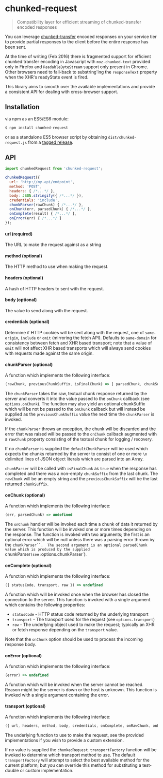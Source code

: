 # chunked-request
> Compatibility layer for efficient streaming of chunked-transfer encoded responses

You can leverage [chunked-transfer](https://en.wikipedia.org/wiki/Chunked_transfer_encoding) encoded responses on your service tier to provide partial responses to the client before the entire response has been sent.

At the time of writing (Feb 2016) there is fragmented support for efficient chunked transfer encoding in Javascript with `moz-chunked-text` provided only in Firefox and `ReadableByteStream` support only present in Chrome.  Other browsers need to fall-back to substring'ing the `responseText` property when the XHR's readyState event is fired.

This library aims to smooth over the available implementations and provide a consistent API for dealing with cross-browser support.

## Installation
via npm as an ES5/ES6 module:

```bash
$ npm install chunked-request
```

or as a standalone ES5 browser script by obtaining `dist/chunked-request.js` from a [tagged release](https://github.com/jonnyreeves/chunked-request/releases).

## API

```js
import chunkedRequest from 'chunked-request';

chunkedRequest({ 
  url: 'http://my.api/endpoint',
  method: 'POST',
  headers: { /*...*/ },
  body: JSON.stringify({ /*...*/ }),
  credentials: 'include',
  chunkParser(rawChunk) { /*...*/ },
  onChunk(err, parsedChunk) { /*...*/ },
  onComplete(result) { /*...*/ },
  onError(err) { /*...*/ }
});
```

#### url (required)
The URL to make the request against as a string

#### method (optional)
The HTTP method to use when making the request.

#### headers (optional)
A hash of HTTP headers to sent with the request.

#### body (optional)
The value to send along with the request.

#### credentials (optional)
Determine if HTTP cookies will be sent along with the request, one of `same-origin`, `include` or `omit` (mirroring the fetch API).  Defaults to `same-domain` for consistency between fetch and XHR based transport; note that a value of `omit` will not affect XHR based transports which will always send cookies with requests made against the same origin.

#### chunkParser (optional) 
A function which implements the following interface:

```js
(rawChunk, previousChunkSuffix, isFinalChunk) => [ parsedChunk, chunkSuffix ]
```

The `chunkParser` takes the raw, textual chunk response returned by the server and converts it into the value passed to the `onChunk` callback (see `options.onChunk`).  The function may also yield an optional chunkSuffix which will be not be passed to the `onChunk` callback but will instead be supplied as the `previousChunkSuffix` value the next time the `chunkParser` is invoked.

If the `chunkParser` throws an exception, the chunk will be discarded and the error that was raised will be passed to the `onChunk` callback augmented with a `rawChunk` property consisting of the textual chunk for logging / recovery.

If no `chunkParser` is supplied the `defaultChunkParser` will be used which expects the chunks returned by the server to consist of one or more `\n` delimited lines of JSON object literals which are parsed into an Array.

`chunkParser` will be called with `isFinalChunk` as `true` when the response has completed and there was a non-empty `chunkSuffix` from the last chunk. The `rawChunk` will be an empty string and the `previousChunkSuffix` will be the last returned `chunkSuffix`.

#### onChunk (optional)
A function which implements the following interface:

```js
(err, parsedChunk) => undefined
```

The `onChunk` handler will be invoked each time a chunk of data it returned by the server. This function will be invoked one or more times depending on the response.  The function is invoked with two arguments; the first is an optional error which will be null unless there was a parsing error thrown by the `chunkParser``.  The second argument is an optional parsedChunk value which is produced by the supplied `chunkParser` (see: `options.chunkParser`).

#### onComplete (optional)
A function which implements the following interface:

```js
({ statusCode, transport, raw }) => undefined
```

A function which will be invoked once when the browser has closed the connection to the server. This function is invoked with a single argument which contains the following properties:

* `statusCode` - HTTP status code returned by the underlying transport
* `transport` - The transport used for the request (see `options.transport`)
* `raw` - The underlying object used to make the request; typically an XHR or fetch response depending on the `transport` value.

Note that the `onChunk` option should be used to process the incoming response body.

#### onError (optional)
A function which implements the following interface:

```js
(error) => undefined
```

A function which will be invoked when the server cannot be reached. Reason might be the server is down or the host is unknown. This function is invoked with a single argument containing the error.

#### transport (optional)
A function which implements the following interface:

```js
({ url, headers, method, body, credentials, onComplete, onRawChunk, onError }) => undefined
```

The underlying function to use to make the request, see the provided implementations if you wish to provide a custom extension.

If no value is supplied the `chunkedRequest.transportFactory` function will be invoked to determine which transport method to use.  The default `transportFactory` will attempt to select the best available method for the current platform; but you can override this method for substituting a test-double or custom implementation.
